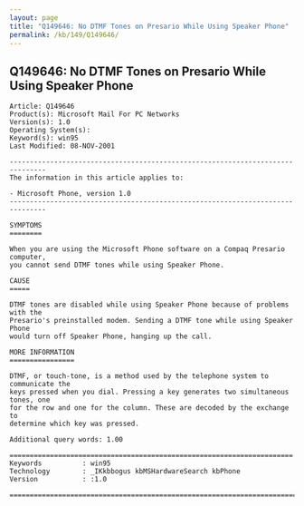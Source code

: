 ```yaml
---
layout: page
title: "Q149646: No DTMF Tones on Presario While Using Speaker Phone"
permalink: /kb/149/Q149646/
---
```


## Q149646: No DTMF Tones on Presario While Using Speaker Phone

	Article: Q149646
	Product(s): Microsoft Mail For PC Networks
	Version(s): 1.0
	Operating System(s): 
	Keyword(s): win95
	Last Modified: 08-NOV-2001
	
	-------------------------------------------------------------------------------
	The information in this article applies to:
	
	- Microsoft Phone, version 1.0 
	-------------------------------------------------------------------------------
	
	SYMPTOMS
	========
	
	When you are using the Microsoft Phone software on a Compaq Presario computer,
	you cannot send DTMF tones while using Speaker Phone.
	
	CAUSE
	=====
	
	DTMF tones are disabled while using Speaker Phone because of problems with the
	Presario's preinstalled modem. Sending a DTMF tone while using Speaker Phone
	would turn off Speaker Phone, hanging up the call.
	
	MORE INFORMATION
	================
	
	DTMF, or touch-tone, is a method used by the telephone system to communicate the
	keys pressed when you dial. Pressing a key generates two simultaneous tones, one
	for the row and one for the column. These are decoded by the exchange to
	determine which key was pressed.
	
	Additional query words: 1.00
	
	======================================================================
	Keywords          : win95 
	Technology        : _IKkbbogus kbMSHardwareSearch kbPhone
	Version           : :1.0
	
	=============================================================================
	
